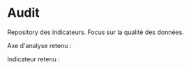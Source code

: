 Audit
=====

Repository des indicateurs.
Focus sur la qualité des données.

Axe d'analyse retenu :



Indicateur retenu : 


